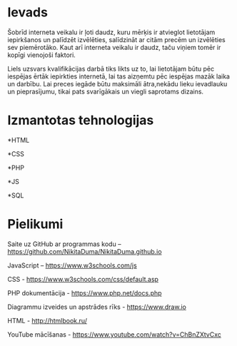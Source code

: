 # Ievads

Šobrīd interneta veikalu ir ļoti daudz, kuru mērķis ir atvieglot lietotājam iepirkšanos un palīdzēt izvēlēties, salīdzināt ar citām precēm un izvēlēties sev piemērotāko. Kaut arī interneta veikalu ir daudz, taču viņiem tomēr ir kopīgi vienojoši faktori. 

Liels uzsvars kvalifikācijas darbā tiks likts uz to, lai lietotājam būtu pēc iespējas ērtāk iepirkties internetā, lai tas aizņemtu pēc iespējas mazāk laika un darbību. Lai preces iegāde būtu maksimāli ātra,nekādu lieku ievadlauku un pieprasījumu, tikai pats svarīgākais un viegli saprotams dizains. 

# Izmantotas tehnologijas

*HTML

*CSS

*PHP

*JS

*SQL

# Pielikumi

Saite uz GitHub ar programmas kodu – https://github.com/NikitaDuma/NikitaDuma.github.io 

JavaScript  – https://www.w3schools.com/js 

CSS - https://www.w3schools.com/css/default.asp 

PHP dokumentācija - https://www.php.net/docs.php  

Diagrammu izveides un apstrādes rīks - https://www.draw.io 

HTML - http://htmlbook.ru/ 

YouTube mācīšanas - https://www.youtube.com/watch?v=ChBnZXtvCxc  
